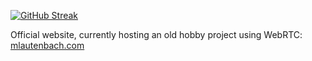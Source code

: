 [![GitHub Streak](https://streak-stats.demolab.com/?user=m-lautenbach&mode=weekly)](https://git.io/streak-stats)

Official website, currently hosting an old hobby project using WebRTC: [mlautenbach.com](https://mlautenbach.com)
